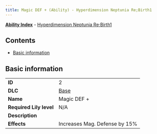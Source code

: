 ```yaml
---
title: Magic DEF + (Ability) - Hyperdimension Neptunia Re;Birth1
---
```


[**Ability Index**](/neptunia/rb1/ability/index.html) - [Hyperdimension Neptunia Re;Birth1](/neptunia/rb1)

## Contents

- [Basic information](#basic-information)

## Basic information

|   |   |
| -- | -- |
| **ID** | 2 |
| **DLC** | [Base](/neptunia/rb1/dlc/1-base.html) |
| **Name** | Magic DEF + |
| **Required Lily level** | N/A |
| **Description** |  |
| **Effects** | Increases Mag. Defense by 15% |
